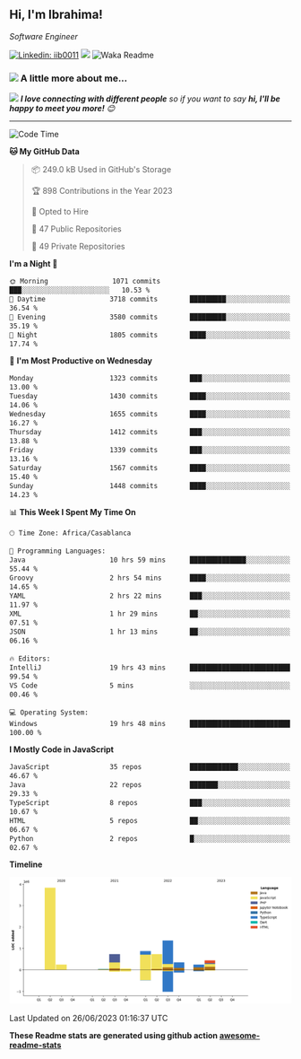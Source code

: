 <h2>Hi, I'm Ibrahima! </h2>
<p><em>Software Engineer 
</em></p>


[![Linkedin: iib0011](https://img.shields.io/badge/-iib0011-blue?style=flat-square&logo=Linkedin&logoColor=white&link=https://www.linkedin.com/in/iib0011/)](https://www.linkedin.com/in/iib0011/)
![](https://visitor-badge.glitch.me/badge?page_id=iib0011)
![Waka Readme](https://github.com/iib0011/iib0011/workflows/Waka%20Readme/badge.svg)


### <img src="https://media.giphy.com/media/VgCDAzcKvsR6OM0uWg/giphy.gif" width="50"> A little more about me...  


<img src="https://media.giphy.com/media/LnQjpWaON8nhr21vNW/giphy.gif" width="60"> <em><b>I love connecting with different people</b> so if you want to say <b>hi, I'll be happy to meet you more!</b> 😊</em>

---
<!--START_SECTION:waka-->
![Code Time](http://img.shields.io/badge/Code%20Time-2%2C260%20hrs%2019%20mins-blue)

**🐱 My GitHub Data** 

> 📦 249.0 kB Used in GitHub's Storage 
 > 
> 🏆 898 Contributions in the Year 2023
 > 
> 💼 Opted to Hire
 > 
> 📜 47 Public Repositories 
 > 
> 🔑 49 Private Repositories 
 > 
**I'm a Night 🦉** 

```text
🌞 Morning                1071 commits        ███░░░░░░░░░░░░░░░░░░░░░░   10.53 % 
🌆 Daytime                3718 commits        █████████░░░░░░░░░░░░░░░░   36.54 % 
🌃 Evening                3580 commits        █████████░░░░░░░░░░░░░░░░   35.19 % 
🌙 Night                  1805 commits        ████░░░░░░░░░░░░░░░░░░░░░   17.74 % 
```
📅 **I'm Most Productive on Wednesday** 

```text
Monday                   1323 commits        ███░░░░░░░░░░░░░░░░░░░░░░   13.00 % 
Tuesday                  1430 commits        ████░░░░░░░░░░░░░░░░░░░░░   14.06 % 
Wednesday                1655 commits        ████░░░░░░░░░░░░░░░░░░░░░   16.27 % 
Thursday                 1412 commits        ███░░░░░░░░░░░░░░░░░░░░░░   13.88 % 
Friday                   1339 commits        ███░░░░░░░░░░░░░░░░░░░░░░   13.16 % 
Saturday                 1567 commits        ████░░░░░░░░░░░░░░░░░░░░░   15.40 % 
Sunday                   1448 commits        ████░░░░░░░░░░░░░░░░░░░░░   14.23 % 
```


📊 **This Week I Spent My Time On** 

```text
🕑︎ Time Zone: Africa/Casablanca

💬 Programming Languages: 
Java                     10 hrs 59 mins      ██████████████░░░░░░░░░░░   55.44 % 
Groovy                   2 hrs 54 mins       ████░░░░░░░░░░░░░░░░░░░░░   14.65 % 
YAML                     2 hrs 22 mins       ███░░░░░░░░░░░░░░░░░░░░░░   11.97 % 
XML                      1 hr 29 mins        ██░░░░░░░░░░░░░░░░░░░░░░░   07.51 % 
JSON                     1 hr 13 mins        ██░░░░░░░░░░░░░░░░░░░░░░░   06.16 % 

🔥 Editors: 
IntelliJ                 19 hrs 43 mins      █████████████████████████   99.54 % 
VS Code                  5 mins              ░░░░░░░░░░░░░░░░░░░░░░░░░   00.46 % 

💻 Operating System: 
Windows                  19 hrs 48 mins      █████████████████████████   100.00 % 
```

**I Mostly Code in JavaScript** 

```text
JavaScript               35 repos            ████████████░░░░░░░░░░░░░   46.67 % 
Java                     22 repos            ███████░░░░░░░░░░░░░░░░░░   29.33 % 
TypeScript               8 repos             ███░░░░░░░░░░░░░░░░░░░░░░   10.67 % 
HTML                     5 repos             ██░░░░░░░░░░░░░░░░░░░░░░░   06.67 % 
Python                   2 repos             █░░░░░░░░░░░░░░░░░░░░░░░░   02.67 % 
```



**Timeline**

![Lines of Code chart](https://raw.githubusercontent.com/iib0011/iib0011/master/assets/bar_graph.png)


 Last Updated on 26/06/2023 01:16:37 UTC
<!--END_SECTION:waka-->

**These Readme stats are generated using github action [awesome-readme-stats](https://github.com/iib0011/waka-readme-stats)**

